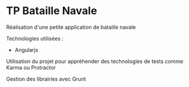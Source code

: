<h1>TP Bataille Navale</h1>

Réalisation d'une petite application de bataille navale

Technologies utilisées :
<ul>
<li>Angularjs</li>
</ul>

Utilisation du projet pour appréhender des technologies de tests comme Karma ou Protractor

Gestion des librairies avec Grunt
